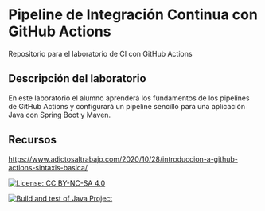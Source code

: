 # Pipeline de Integración Continua con GitHub Actions

Repositorio para el laboratorio de CI con GitHub Actions

## Descripción del laboratorio

En este laboratorio el alumno aprenderá los fundamentos de los pipelines de GitHub Actions y configurará un pipeline
sencillo para una aplicación Java con Spring Boot y Maven. 

## Recursos
https://www.adictosaltrabajo.com/2020/10/28/introduccion-a-github-actions-sintaxis-basica/

[![License: CC BY-NC-SA 4.0](https://img.shields.io/badge/License-CC_BY--NC--SA_4.0-lightgrey.svg)](https://creativecommons.org/licenses/by-nc-sa/4.0/)

[![Build and test of Java Project](https://github.com/ETSISI-EMS/ems2024-lab-1-3-ci-github-actions-ericguti/actions/workflows/main.yml/badge.svg)](https://github.com/ETSISI-EMS/ems2024-lab-1-3-ci-github-actions-ericguti/actions/workflows/main.yml)
